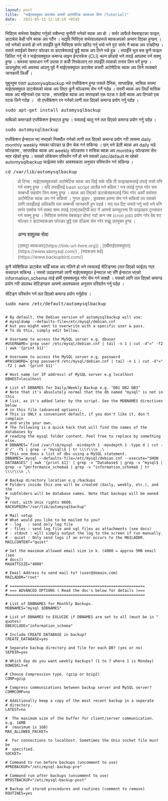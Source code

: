 ```yaml
---
layout: post
title:  "माईएसक्युवल डाटाबेस कसरी अटोमेटिक ब्याकअप लिने (Tutorial)"
date:   2021-05-15 12:10:10 +0545
---
```


भिपिएस सर्भरमा वेबहोष्ट गर्नुको सबैभन्दा चुनौती भनेको ब्याक अप हो । सर्भर आफैले वेबसाइटका फाइल, डाटाबेस केही पनि ब्याक अप गर्दैन । यद्यपि भिपिएस सर्भरवालाहरूले ब्याकअपको अप्सन दिएका हुन्छन् । त्यो भनेको कस्तो हो भने तपाईँले कुने भिपिएस सर्भर खरिद गर्नु भयो भने पुरा सर्भर नै ब्याक अप राख्दीन्छ । यसले तपाईको वेबरुट फोल्डर वा डाटाबेसलाई छुट्टै ब्याक अप लिने भन्ने हुन्न । तपाईँले भुल बस कुनै फाइल डिलिट गर्नु भो र माईएसक्युवल कमान्ड लाइन ईन्टरफेस (CLI) चल्न छोड्यो भने तपाई आपतमा पर्न सक्नु हुन्छ । समस्या सामाधान गर्ने उपाया त कयौँ निस्केलान् तर तपाईँले त्यसको तनाव लिन पर्ने हुन्छ । आउनुहोस् त्यो अवस्था आउनु पूर्व नै माईएसक्युवल डाटाबेस कसरी अटोमेटिक ब्याक अप लिने त्यसबारे जानकारी लिऔँ । 

युबुन्तुमा एउटा automysqlbackup भन्ने एप्लीकेशन हुन्छ जसले दैनिक, साप्ताहिक, मासिक रूपमा माईएसक्युवल डाटाबेसको ब्याक अप लिएर कुनै फोल्डरमा सेभ गर्ने गर्दछ । यसरी ब्याक अप लिदाँ मासिक ब्याक अप महिनाको एक पटक , साप्ताहिक ब्याक अप सप्ताहको एक पटक र डेली ब्याक अप दिनको एक पटक लिने गर्दछ ।
 
यो एप्लीकेशन रन गर्नको लागी तल दिएको कमान्ड प्रयोग गर्नु पर्दछ । 
<pre>sudo apt-get install automysqlbackup</pre>

माथिको कमान्डले एप्लीकेशन ईन्सटल हुन्छ । यसलाई चालु गर्न तल दिएको कमान्ड प्रयोग गर्नु पर्दछ । 
<pre>sudo automysqlbackup</pre>

एप्लीकेशन ईन्सटल भए नभएको निर्क्योल गर्नको लागी तल दिएको कमान्ड प्रयोग गरी त्यसमा daily  monthly weekly नामका फोल्डर छ छैन चेक गर्न सकिन्छ । छन् भने डेली ब्याक अप daily भन्ने फोल्डरमा , साप्ताहिक ब्याक अप weekly फोल्डरमा र मासिक ब्याक अप monthky फोल्डरमा सेभ भएर रहेको हुन्छ । यसको लोकेसन परिवर्तन गर्ने हो भने यसको /etc/default मा रहेको automysqlbackup फाईलमा पसेर आवश्यकता अनुसार परिमार्जन गर्न सकिन्छ ।
<pre>cd /var/lib/automysqlbackup</pre>

<blockquote>
प्रो टिप्स : माईएसक्युवलको अटोमेटिक ब्याक अप लिई सके पछि ती फाइलहरूलाई तपाई जसो पनि गर्न सक्नु हुन्छ । यदि तपाईँलाई bash script आउँछ भने बढिया ! नत्र तपाई गुगल गरेर यस सम्बन्धी सहयोग लिन सक्नु हुन्छ । ब्याक अप लिएको डाटाबेसहरूलाई जिप गरेर अर्को सर्भरमा अटोमेटिक ब्याक अप गर्न सकियो । गुगल ड्राइभ , ड्रपबक्स हरुमा सेभ गर्न सकियो तर यसको लागि तपाईँलाई अलिकति यस सम्बन्धी जानकारी हुन पदर्छ। नत् तल दिए जस्तो गर्नु भयो भने पनि सर्भर एक्सेस गर्न सक्दा सम्म तपाई (एस)एफटिपी बाट नै आफ्नो कम्प्युटरमा ति फाइलहरु ट्रान्सफर गर्न सक्नु हुन्छ । भिपिएस सर्भरमा वेबसाइट होस्ट गर्दा क्रन जब (cron job) प्रयोग गरेर वेब रुट फोल्डर र डाटाब्याकअप फोल्डर छुट्टै एक ठाँऊमा सेभ गरेर राख्नु उपयुक्त हुन्छ । 
<h3>अन्य शशुल्क सेवा</h3>
[एक्स्ट्रा ब्याकअप](https://link-url-here.org)) , [एबीमाईएसक्युवल](https://www.abmysql.com/) , [व्याकअप बर्ड](https://www.backupbird.com/)
</blockquote>

कुनै स्पेशिफिक डाटाबेस चाहिँ ब्याक अप नलिने हो भने त्यसलाई सेटिङ्गमा (तल दिएको फाईल) गएर सच्याउन सकिन्छ । जस्तो उदाहरणको लागी माईएसक्युवल ईन्सटल भए सँगै ईन्सटल भएको information_schema लाई हामी एक्सक्ल्युड गरेर सेभ गर्न सक्छौ । यसको लागि तल दिएको कमान्ड प्रयोग गरी उपलब्ध सेटिङ्गहरु आफ्नो आवश्यकता अनुसार परिवर्तन गर्नु पर्दछ । 

सेटिङ्ग परिवर्तन गर्न तल दिएको कमान्ड प्रयोग गर्नुहोस । 
<pre>sudo nano /etc/default/automysqlbackup</pre>

<pre><code>
# By default, the Debian version of automysqlbackup will use:
# mysqldump --defaults-file=/etc/mysql/debian.cnf
# but you might want to overwrite with a specific user & pass.
# To do this, simply edit bellow.

# Username to access the MySQL server e.g. dbuser
#USERNAME=`grep user /etc/mysql/debian.cnf | tail -n 1 | cut -d"=" -f2 | awk '{print $1}'`

# Username to access the MySQL server e.g. password
#PASSWORD=`grep password /etc/mysql/debian.cnf | tail -n 1 | cut -d"=" -f2 | awk '{print $1}'`

# Host name (or IP address) of MySQL server e.g localhost
DBHOST=localhost

# List of DBNAMES for Daily/Weekly Backup e.g. "DB1 DB2 DB3"
# Note that it's absolutely normal that the db named "mysql" is not in this
# list, as it's added later by the script. See the MDBNAMES directives below
# in this file (advanced options).
# This is ONLY a convenient default, if you don't like it, don't complain
# and write your own.
# The following is a quick hack that will find the names of the databases by
# reading the mysql folder content. Feel free to replace by something else.
# DBNAMES=`find /var/lib/mysql -mindepth 1 -maxdepth 1 -type d | cut -d'/' -f5 | grep -v ^mysql\$ | tr \\\r\\\n ,\ `
# This one does a list of dbs using a MySQL statement.
DBNAMES=`mysql --defaults-file=/etc/mysql/debian.cnf --execute="SHOW DATABASES" | awk '{print $1}' | grep -v ^Database$ | grep -v ^mysql$ | grep -v ^performance_schema$ | grep -v ^information_schema$ | tr \\\r\\\n ,\ `

# Backup directory location e.g /backups
# Folders inside this one will be created (daily, weekly, etc.), and the
# subfolders will be database names. Note that backups will be owned by
# root, with Unix rights 0600.
BACKUPDIR="/var/lib/automysqlbackup"

# Mail setup
# What would you like to be mailed to you?
# - log   : send only log file
# - files : send log file and sql files as attachments (see docs)
# - stdout : will simply output the log to the screen if run manually.
# - quiet : Only send logs if an error occurs to the MAILADDR.
MAILCONTENT="quiet"

# Set the maximum allowed email size in k. (4000 = approx 5MB email [see
# docs])
MAXATTSIZE="4000"

# Email Address to send mail to? (user@domain.com)
MAILADDR="root"

# ============================================================
# === ADVANCED OPTIONS ( Read the doc's below for details )===
#=============================================================

# List of DBBNAMES for Monthly Backups.
MDBNAMES="mysql $DBNAMES"

# List of DBNAMES to EXLUCDE if DBNAMES are set to all (must be in " quotes)
DBEXCLUDE="information_schema"

# Include CREATE DATABASE in backup?
CREATE_DATABASE=yes

# Separate backup directory and file for each DB? (yes or no)
SEPDIR=yes

# Which day do you want weekly backups? (1 to 7 where 1 is Monday)
DOWEEKLY=6

# Choose Compression type. (gzip or bzip2)
COMP=gzip

# Compress communications between backup server and MySQL server?
COMMCOMP=no

# Additionally keep a copy of the most recent backup in a seperate
# directory.
LATEST=no

#  The maximum size of the buffer for client/server communication. e.g. 16MB
#  (maximum is 1GB)
MAX_ALLOWED_PACKET=

#  For connections to localhost. Sometimes the Unix socket file must be
#  specified.
SOCKET=

# Command to run before backups (uncomment to use)
#PREBACKUP="/etc/mysql-backup-pre"

# Command run after backups (uncomment to use)
#POSTBACKUP="/etc/mysql-backup-post"

# Backup of stored procedures and routines (comment to remove)
ROUTINES=yes
</code></pre>

